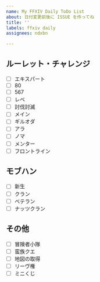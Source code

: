 ```yaml
---
name: My FFXIV Daily ToDo List
about: 日付変更前後に ISSUE を作ってね
title: ''
labels: ffxiv daily
assignees: ndxbn

---
```


## ルーレット・チャレンジ

- [ ] エキスパート
- [ ] 80
- [ ] 567
- [ ] レベ
- [ ] 討伐討滅
- [ ] メイン
- [ ] ギルオダ
- [ ] アラ
- [ ] ノマ
- [ ] メンター
- [ ] フロントライン

## モブハン

- [ ] 新生
- [ ] クラン
- [ ] ベテラン
- [ ] ナッツクラン

## その他

- [ ] 冒険者小隊
- [ ] 蛮族クエ
- [ ] 地図の取得
- [ ] リーヴ権
- [ ] ミニくじ
